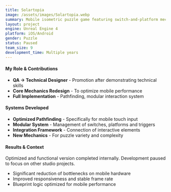 ```yaml
---
title: Solartopia
image: /assets/images/Solartopia.webp
summary: Mobile isometric puzzle game featuring switch-and-platform mechanics where players create paths through point-and-click interaction.
layout: project
engine: Unreal Engine 4
platform: iOS/Android 
gender: Puzzle 
status: Paused
team_size: 9
development_time: Multiple years
---
```

<div class="info-sections">
  <div class="info-section">
    <h4> My Role & Contributions</h4>
    <ul>
      <li><strong>QA → Technical Designer</strong> - Promotion after demonstrating technical skills</li>
      <li><strong>Core Mechanics Redesign</strong> - To optimize mobile performance</li>
      <li><strong>Full Implementation</strong> - Pathfinding, modular interaction system</li>
    </ul>
  </div>
  <div class="info-section">
    <h4> Systems Developed</h4>
    <ul>
      <li><strong>Optimized Pathfinding</strong> - Specifically for mobile touch input</li>
      <li><strong>Modular System</strong> - Management of switches, platforms and triggers</li>
      <li><strong>Integration Framework</strong> - Connection of interactive elements</li>
      <li><strong>New Mechanics</strong> - For puzzle variety and complexity</li>
    </ul>
  </div>
  <div class="info-section">
    <h4> Results & Context</h4>
    <p>Optimized and functional version completed internally. Development paused to focus on other studio projects.</p>
    <ul>
      <li>Significant reduction of bottlenecks on mobile hardware</li>
      <li>Improved responsiveness and stable frame rate</li>
      <li>Blueprint logic optimized for mobile performance</li>
    </ul>
  </div>
</div>